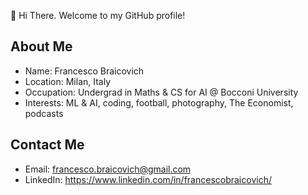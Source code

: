 👋 Hi There. Welcome to my GitHub profile! 

## About Me
- Name: Francesco Braicovich
- Location: Milan, Italy
- Occupation: Undergrad in Maths & CS for AI @ Bocconi University
- Interests: ML & AI, coding, football, photography, The Economist, podcasts

## Contact Me
- Email: francesco.braicovich@gmail.com
- LinkedIn: https://www.linkedin.com/in/francescobraicovich/

